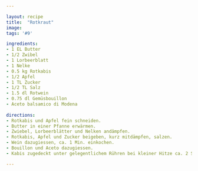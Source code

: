 ```yaml
---

layout: recipe
title:  "Rotkraut"
image: 
tags: '#9'

ingredients:
- 1 EL Butter
- 1/2 Zwibel
- 1 Lorbeerblatt
- 1 Nelke
- 0.5 kg Rotkabis
- 1/2 Apfel
- 1 TL Zucker
- 1/2 TL Salz
- 1.5 dl Rotwein
- 0.75 dl Gemüsbouillon
- Aceto balsamico di Modena
 
directions:
- Rotkabis und Apfel fein schneiden.
- Butter in einer Pfanne erwärmen.
- Zwiebel, Lorbeerblätter und Nelken andämpfen.
- Rotkabis, Apfel und Zucker beigeben, kurz mitdämpfen, salzen.
- Wein dazugiessen, ca. 1 Min. einkochen.
- Bouillon und Aceto dazugiessen.
- Kabis zugedeckt unter gelegentlichem Rühren bei kleiner Hitze ca. 2 Std. weich köcheln.

---
```



